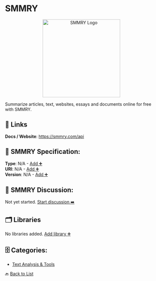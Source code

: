# SMMRY
<p align="center">
    <img width="256" src="https://raw.githubusercontent.com/apis-list/apis-list/main/apis/smmry/logo_256x256.png" alt="SMMRY Logo"/>
</p>
Summarize articles, text, websites, essays and documents online for free with SMMRY.

##  🔗 Links
**Docs / Website**: https://smmry.com/api

## 🧬 SMMRY Specification:
**Type**: N/A - [Add ➕](https://github.com/apis-list/apis-list/edit/main/apis.yaml#L16919)  
**URI**: N/A - [Add ➕](https://github.com/apis-list/apis-list/edit/main/apis.yaml#L16919)  
**Version**: N/A - [Add ➕](https://github.com/apis-list/apis-list/edit/main/apis.yaml#L16919)

## 💬 SMMRY Discussion:
Not yet started. [Start discussion ➡️](https://github.com/apis-list/apis-list/discussions/new)

## 🗂️ Libraries

No libraries added. [Add library ➕](https://github.com/apis-list/apis-list/edit/main/apis.yaml#L16919)    


## 🗄️ Categories:
- [Text Analysis & Tools](https://github.com/apis-list/apis-list#text-analysis--tools-)

🔙  [Back to List](https://github.com/apis-list/apis-list)
